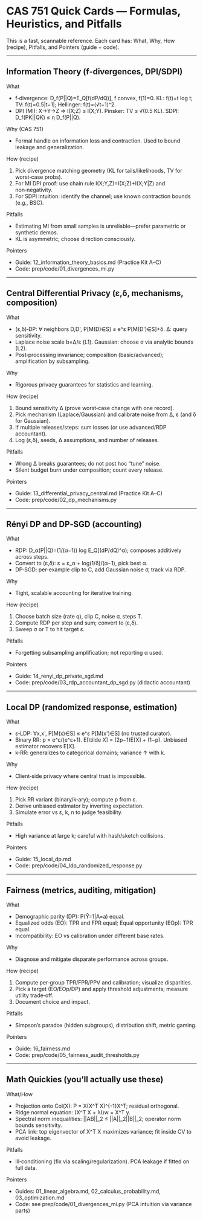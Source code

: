 # CAS 751 Quick Cards — Formulas, Heuristics, and Pitfalls

This is a fast, scannable reference. Each card has: What, Why, How (recipe), Pitfalls, and Pointers (guide + code).

---

## Information Theory (f‑divergences, DPI/SDPI)
What
- f‑divergence: D_f(P||Q)=E_Q[f(dP/dQ)], f convex, f(1)=0. KL: f(t)=t log t; TV: f(t)=0.5|t−1|; Hellinger: f(t)=(√t−1)^2.
- DPI (MI): X→Y→Z ⇒ I(X;Z) ≤ I(X;Y). Pinsker: TV ≤ √(0.5 KL). SDPI: D_f(PK||QK) ≤ η D_f(P||Q).

Why (CAS 751)
- Formal handle on information loss and contraction. Used to bound leakage and generalization.

How (recipe)
1) Pick divergence matching geometry (KL for tails/likelihoods, TV for worst‑case probs).
2) For MI DPI proof: use chain rule I(X;Y,Z)=I(X;Z)+I(X;Y|Z) and non‑negativity.
3) For SDPI intuition: identify the channel; use known contraction bounds (e.g., BSC).

Pitfalls
- Estimating MI from small samples is unreliable—prefer parametric or synthetic demos.
- KL is asymmetric; choose direction consciously.

Pointers
- Guide: 12_information_theory_basics.md (Practice Kit A–C)
- Code: prep/code/01_divergences_mi.py

---

## Central Differential Privacy (ε,δ, mechanisms, composition)
What
- (ε,δ)‑DP: ∀ neighbors D,D', P[M(D)∈S] ≤ e^ε P[M(D')∈S]+δ. Δ: query sensitivity.
- Laplace noise scale b=Δ/ε (L1). Gaussian: choose σ via analytic bounds (L2).
- Post‑processing invariance; composition (basic/advanced); amplification by subsampling.

Why
- Rigorous privacy guarantees for statistics and learning.

How (recipe)
1) Bound sensitivity Δ (prove worst‑case change with one record).
2) Pick mechanism (Laplace/Gaussian) and calibrate noise from Δ, ε (and δ for Gaussian).
3) If multiple releases/steps: sum losses (or use advanced/RDP accountant).
4) Log (ε,δ), seeds, Δ assumptions, and number of releases.

Pitfalls
- Wrong Δ breaks guarantees; do not post hoc “tune” noise.
- Silent budget burn under composition; count every release.

Pointers
- Guide: 13_differential_privacy_central.md (Practice Kit A–C)
- Code: prep/code/02_dp_mechanisms.py

---

## Rényi DP and DP‑SGD (accounting)
What
- RDP: D_α(P||Q)=(1/(α−1)) log E_Q[(dP/dQ)^α); composes additively across steps.
- Convert to (ε,δ): ε = ε_α + log(1/δ)/(α−1), pick best α.
- DP‑SGD: per‑example clip to C, add Gaussian noise σ, track via RDP.

Why
- Tight, scalable accounting for iterative training.

How (recipe)
1) Choose batch size (rate q), clip C, noise σ, steps T.
2) Compute RDP per step and sum; convert to (ε,δ).
3) Sweep σ or T to hit target ε.

Pitfalls
- Forgetting subsampling amplification; not reporting α used.

Pointers
- Guide: 14_renyi_dp_private_sgd.md
- Code: prep/code/03_rdp_accountant_dp_sgd.py (didactic accountant)

---

## Local DP (randomized response, estimation)
What
- ε‑LDP: ∀x,x', P[M(x)∈S] ≤ e^ε P[M(x')∈S] (no trusted curator).
- Binary RR: p = e^ε/(e^ε+1). E[\tilde X] = (2p−1)E[X] + (1−p). Unbiased estimator recovers E[X].
- k‑RR: generalizes to categorical domains; variance ↑ with k.

Why
- Client‑side privacy where central trust is impossible.

How (recipe)
1) Pick RR variant (binary/k‑ary); compute p from ε.
2) Derive unbiased estimator by inverting expectation.
3) Simulate error vs ε, k, n to judge feasibility.

Pitfalls
- High variance at large k; careful with hash/sketch collisions.

Pointers
- Guide: 15_local_dp.md
- Code: prep/code/04_ldp_randomized_response.py

---

## Fairness (metrics, auditing, mitigation)
What
- Demographic parity (DP): P(Ŷ=1|A=a) equal.
- Equalized odds (EO): TPR and FPR equal; Equal opportunity (EOp): TPR equal.
- Incompatibility: EO vs calibration under different base rates.

Why
- Diagnose and mitigate disparate performance across groups.

How (recipe)
1) Compute per‑group TPR/FPR/PPV and calibration; visualize disparities.
2) Pick a target (EO/EOp/DP) and apply threshold adjustments; measure utility trade‑off.
3) Document choice and impact.

Pitfalls
- Simpson’s paradox (hidden subgroups), distribution shift, metric gaming.

Pointers
- Guide: 16_fairness.md
- Code: prep/code/05_fairness_audit_thresholds.py

---

## Math Quickies (you’ll actually use these)
What/How
- Projection onto Col(X): P = X(X^T X)^{-1}X^T; residual orthogonal.
- Ridge normal equation: (X^T X + λI)w = X^T y.
- Spectral norm inequalities: ||AB||_2 ≤ ||A||_2||B||_2; operator norm bounds sensitivity.
- PCA link: top eigenvector of X^T X maximizes variance; fit inside CV to avoid leakage.

Pitfalls
- Ill‑conditioning (fix via scaling/regularization). PCA leakage if fitted on full data.

Pointers
- Guides: 01_linear_algebra.md, 02_calculus_probability.md, 03_optimization.md
- Code: see prep/code/01_divergences_mi.py (PCA intuition via variance parts)
